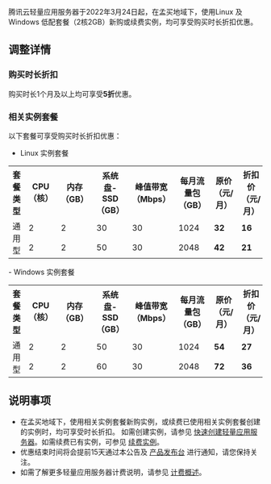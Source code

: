 腾讯云轻量应用服务器于2022年3月24日起，在孟买地域下，使用Linux 及 Windows 低配套餐（2核2GB）新购或续费实例，均可享受购买时长折扣优惠。


## 调整详情

### 购买时长折扣
购买时长1个月及以上均可享受**5折**优惠。



### 相关实例套餐

以下套餐可享受购买时长折扣优惠：
- Linux 实例套餐
<table>
<tr>
<th>套餐类型</th><th>CPU（核）</th><th>内存（GB）</th><th>系统盘-SSD（GB）</th><th>峰值带宽（Mbps）</th>
<th>每月流量包（GB）</th><th>原价（元/月）</th><th><b>折扣价（元/月）</b></th>
</tr>
	<tr><td rowspan=7>通用型</td></tr>
	<tr><td>2</td><td>2</td><td>30</td><td>30</td><td>1024</td><td><b>32</b></td><td><b>16</b></td></tr>
	<tr><td>2</td><td>2</td><td>50</td><td>30</td><td>2048</td><td><b>42</b></td><td><b>21</b></td></tr>
</table>
- Windows 实例套餐
<table>
<tr>
<th>套餐类型</th><th>CPU（核）</th><th>内存（GB）</th><th>系统盘-SSD（GB）</th><th>峰值带宽（Mbps）</th>
<th>每月流量包（GB）</th><th>原价（元/月）</th><th><b>折扣价（元/月）</b></th>
</tr>
	<tr><td rowspan=7>通用型</td></tr>
	<tr><td>2</td><td>2</td><td>50</td><td>30</td><td>1024</td><td><b>54</b></td><td><b>27</b></td></tr>
	<tr><td>2</td><td>2</td><td>60</td><td>30</td><td>2048</td><td><b>72</b></td><td><b>36</b></td></tr>
</table>


## 说明事项
- 在孟买地域下，使用相关实例套餐新购实例，或续费已使用相关实例套餐创建的实例时，均可享受时长折扣。
如需创建实例，请参见 [快速创建轻量应用服务器](https://cloud.tencent.com/document/product/1207/44548)。如需续费已有实例，可参见 [续费实例](https://cloud.tencent.com/document/product/1207/47835)。
- 优惠结束时间将会提前15天通过本公告及 [产品发布台](https://cloud.tencent.com/product/events) 进行通知，请您保持关注。
- 如需了解更多轻量应用服务器计费说明，请参见 [计费概述](https://cloud.tencent.com/document/product/1207/44368)。
